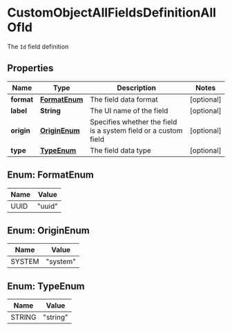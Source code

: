 

# CustomObjectAllFieldsDefinitionAllOfId

The `Id` field definition

## Properties

| Name | Type | Description | Notes |
|------------ | ------------- | ------------- | -------------|
|**format** | [**FormatEnum**](#FormatEnum) | The field data format |  [optional] |
|**label** | **String** | The UI name of the field |  [optional] |
|**origin** | [**OriginEnum**](#OriginEnum) | Specifies whether the field is a system field or a custom field |  [optional] |
|**type** | [**TypeEnum**](#TypeEnum) | The field data type |  [optional] |



## Enum: FormatEnum

| Name | Value |
|---- | -----|
| UUID | &quot;uuid&quot; |



## Enum: OriginEnum

| Name | Value |
|---- | -----|
| SYSTEM | &quot;system&quot; |



## Enum: TypeEnum

| Name | Value |
|---- | -----|
| STRING | &quot;string&quot; |




